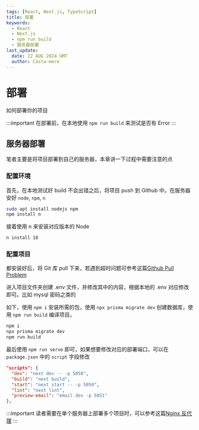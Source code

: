 ```yaml
---
tags: [React, Next.js, TypeScript]
title: 部署
keywords:
  - React
  - Next.js
  - npm run build
  - 服务器部署
last_update:
  date: 22 AUG 2024 GMT
  author: Casta-mere
---
```


# 部署

如何部署你的项目

:::important
在部署前，在本地使用 `npm run build` 来测试是否有 Error
:::

## 服务器部署

笔者主要是将项目部署到自己的服务器，本章讲一下过程中需要注意的点

### 配置环境

首先，在本地测试好 build 不会出错之后，将项目 push 到 Github 中。在服务器安好 `node`, `npm`, `n`

```bash
sudo apt install nodejs npm
npm install n
```

接着使用 n 来安装对应版本的 Node

```bash
n install 18
```

### 配置项目

都安装好后，将 Git 库 pull 下来，若遇到超时问题可参考这篇[Github Pull Problem](/blog/GithubPullProblem)

进入项目文件夹创建 .env 文件，并修改其中的内容，根据本地的 .env 对应修改即可。比如 mysql 密码之类的

如下，使用 `npm i` 安装所需的包，使用 `npx prisma migrate dev` 创建数据库，使用 `npm run build` 编译项目。

```bash
npm i
npx prisma migrate dev
npm run build
```

最后使用 `npm run serve` 即可，如果想要修改对应的部署端口，可以在 `package.json` 中的 `script` 字段修改

```json
"scripts": {
  "dev": "next dev -- -p 5050",
  "build": "next build",
  "start": "next start -- -p 5050",
  "lint": "next lint",
  "preview-email": "email dev -p 5051"
},
```

:::important
读者需要在单个服务器上部署多个项目时，可以参考这篇[Nginx 反代理](/docs/Server/NginxReverseProxy)
:::
